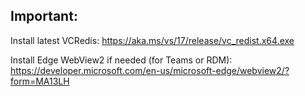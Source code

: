 ## Important:
Install latest VCRedis:
https://aka.ms/vs/17/release/vc_redist.x64.exe

Install Edge WebView2 if needed (for Teams or RDM):
https://developer.microsoft.com/en-us/microsoft-edge/webview2/?form=MA13LH
